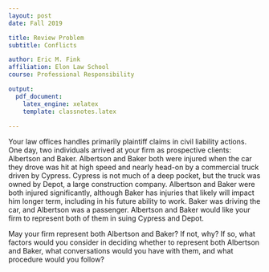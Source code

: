 ```yaml
---
layout: post
date: Fall 2019

title: Review Problem
subtitle: Conflicts

author: Eric M. Fink
affiliation: Elon Law School 
course: Professional Responsibility

output: 
  pdf_document:
    latex_engine: xelatex
    template: classnotes.latex
    
---
```


Your law offices handles primarily plaintiff claims in civil liability actions. One day, two individuals arrived at your firm as prospective clients: Albertson and Baker. Albertson and Baker both were injured when the car they drove was hit at high speed and nearly head-on by a commercial truck driven by Cypress. Cypress is not much of a deep pocket, but the truck was owned by Depot, a large construction company. Albertson and Baker were both injured significantly, although Baker has injuries that likely will impact him longer term, including in his future ability to work. Baker was driving the car, and Albertson was a passenger. Albertson and Baker would like your firm to represent both of them in suing Cypress and Depot.

May your firm represent both Albertson and Baker? If not, why? If so, what factors would you consider in deciding whether to represent both Albertson and Baker, what conversations would you have with them, and what procedure would you follow?
